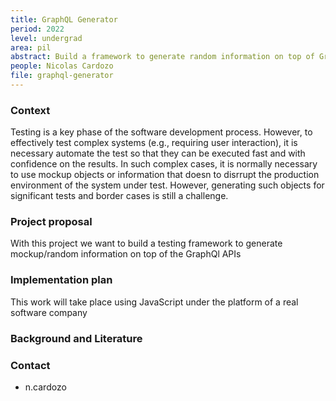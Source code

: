 ```yaml
---
title: GraphQL Generator
period: 2022  
level: undergrad 
area: pil
abstract: Build a framework to generate random information on top of GraphQL
people: Nicolas Cardozo
file: graphql-generator
---
```


### Context

Testing is a key phase of the software development process. However, to effectively test complex systems (e.g., requiring user interaction), it is necessary automate the test so that they can be executed fast and with confidence on the results. In such complex cases, it is normally necessary to use mockup objects or information that doesn to disrrupt the production environment of the system under test. However, generating such objects for significant tests and border cases is still a challenge.

### Project proposal

With this project we want to build a testing framework to generate mockup/random information on top of the GraphQl APIs

### Implementation plan

This work will take place using JavaScript under the platform of a real software company

### Background and Literature

### Contact

- n.cardozo
